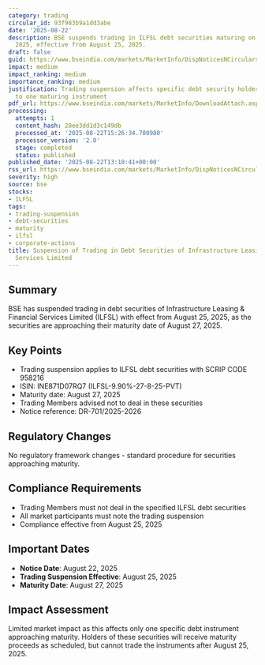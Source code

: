 ```yaml
---
category: trading
circular_id: 93f983b9a1dd3abe
date: '2025-08-22'
description: BSE suspends trading in ILFSL debt securities maturing on August 27,
  2025, effective from August 25, 2025.
draft: false
guid: https://www.bseindia.com/markets/MarketInfo/DispNoticesNCirculars.aspx?Noticeid={AFD68370-6932-4780-A6E9-F3E04A397EF0}&noticeno=20250822-47&dt=08/22/2025&icount=47&totcount=66&flag=0
impact: medium
impact_ranking: medium
importance_ranking: medium
justification: Trading suspension affects specific debt security holders but limited
  to one maturing instrument
pdf_url: https://www.bseindia.com/markets/MarketInfo/DownloadAttach.aspx?id=20250822-47&attachedId=
processing:
  attempts: 1
  content_hash: 28ee3dd1d3c149db
  processed_at: '2025-08-22T15:26:34.700980'
  processor_version: '2.0'
  stage: completed
  status: published
published_date: '2025-08-22T13:10:41+00:00'
rss_url: https://www.bseindia.com/markets/MarketInfo/DispNoticesNCirculars.aspx?Noticeid={AFD68370-6932-4780-A6E9-F3E04A397EF0}&noticeno=20250822-47&dt=08/22/2025&icount=47&totcount=66&flag=0
severity: high
source: bse
stocks:
- ILFSL
tags:
- trading-suspension
- debt-securities
- maturity
- ilfsl
- corporate-actions
title: Suspension of Trading in Debt Securities of Infrastructure Leasing & Financial
  Services Limited
---
```


## Summary

BSE has suspended trading in debt securities of Infrastructure Leasing & Financial Services Limited (ILFSL) with effect from August 25, 2025, as the securities are approaching their maturity date of August 27, 2025.

## Key Points

- Trading suspension applies to ILFSL debt securities with SCRIP CODE 958216
- ISIN: INE871D07RQ7 (ILFSL-9.90%-27-8-25-PVT)
- Maturity date: August 27, 2025
- Trading Members advised not to deal in these securities
- Notice reference: DR-701/2025-2026

## Regulatory Changes

No regulatory framework changes - standard procedure for securities approaching maturity.

## Compliance Requirements

- Trading Members must not deal in the specified ILFSL debt securities
- All market participants must note the trading suspension
- Compliance effective from August 25, 2025

## Important Dates

- **Notice Date**: August 22, 2025
- **Trading Suspension Effective**: August 25, 2025
- **Maturity Date**: August 27, 2025

## Impact Assessment

Limited market impact as this affects only one specific debt instrument approaching maturity. Holders of these securities will receive maturity proceeds as scheduled, but cannot trade the instruments after August 25, 2025.